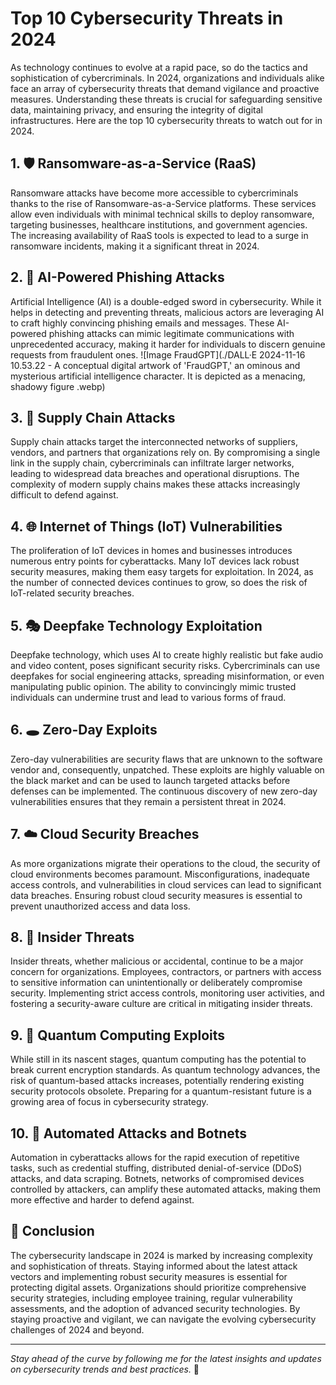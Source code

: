 # Top 10 Cybersecurity Threats in 2024

As technology continues to evolve at a rapid pace, so do the tactics and sophistication of cybercriminals. In 2024, organizations and individuals alike face an array of cybersecurity threats that demand vigilance and proactive measures. Understanding these threats is crucial for safeguarding sensitive data, maintaining privacy, and ensuring the integrity of digital infrastructures. Here are the top 10 cybersecurity threats to watch out for in 2024.

## 1. 🛡️ **Ransomware-as-a-Service (RaaS)**

Ransomware attacks have become more accessible to cybercriminals thanks to the rise of Ransomware-as-a-Service platforms. These services allow even individuals with minimal technical skills to deploy ransomware, targeting businesses, healthcare institutions, and government agencies. The increasing availability of RaaS tools is expected to lead to a surge in ransomware incidents, making it a significant threat in 2024.

## 2. 🤖 **AI-Powered Phishing Attacks**

Artificial Intelligence (AI) is a double-edged sword in cybersecurity. While it helps in detecting and preventing threats, malicious actors are leveraging AI to craft highly convincing phishing emails and messages. These AI-powered phishing attacks can mimic legitimate communications with unprecedented accuracy, making it harder for individuals to discern genuine requests from fraudulent ones.
![Image FraudGPT](./DALL·E 2024-11-16 10.53.22 - A conceptual digital artwork of 'FraudGPT,' an ominous and mysterious artificial intelligence character. It is depicted as a menacing, shadowy figure .webp)

## 3. 🔗 **Supply Chain Attacks**

Supply chain attacks target the interconnected networks of suppliers, vendors, and partners that organizations rely on. By compromising a single link in the supply chain, cybercriminals can infiltrate larger networks, leading to widespread data breaches and operational disruptions. The complexity of modern supply chains makes these attacks increasingly difficult to defend against.

## 4. 🌐 **Internet of Things (IoT) Vulnerabilities**

The proliferation of IoT devices in homes and businesses introduces numerous entry points for cyberattacks. Many IoT devices lack robust security measures, making them easy targets for exploitation. In 2024, as the number of connected devices continues to grow, so does the risk of IoT-related security breaches.

## 5. 🎭 **Deepfake Technology Exploitation**

Deepfake technology, which uses AI to create highly realistic but fake audio and video content, poses significant security risks. Cybercriminals can use deepfakes for social engineering attacks, spreading misinformation, or even manipulating public opinion. The ability to convincingly mimic trusted individuals can undermine trust and lead to various forms of fraud.

## 6. 🕳️ **Zero-Day Exploits**

Zero-day vulnerabilities are security flaws that are unknown to the software vendor and, consequently, unpatched. These exploits are highly valuable on the black market and can be used to launch targeted attacks before defenses can be implemented. The continuous discovery of new zero-day vulnerabilities ensures that they remain a persistent threat in 2024.

## 7. ☁️ **Cloud Security Breaches**

As more organizations migrate their operations to the cloud, the security of cloud environments becomes paramount. Misconfigurations, inadequate access controls, and vulnerabilities in cloud services can lead to significant data breaches. Ensuring robust cloud security measures is essential to prevent unauthorized access and data loss.

## 8. 👥 **Insider Threats**

Insider threats, whether malicious or accidental, continue to be a major concern for organizations. Employees, contractors, or partners with access to sensitive information can unintentionally or deliberately compromise security. Implementing strict access controls, monitoring user activities, and fostering a security-aware culture are critical in mitigating insider threats.

## 9. 🧬 **Quantum Computing Exploits**

While still in its nascent stages, quantum computing has the potential to break current encryption standards. As quantum technology advances, the risk of quantum-based attacks increases, potentially rendering existing security protocols obsolete. Preparing for a quantum-resistant future is a growing area of focus in cybersecurity strategy.

## 10. 🤖 **Automated Attacks and Botnets**

Automation in cyberattacks allows for the rapid execution of repetitive tasks, such as credential stuffing, distributed denial-of-service (DDoS) attacks, and data scraping. Botnets, networks of compromised devices controlled by attackers, can amplify these automated attacks, making them more effective and harder to defend against.

## **📝 Conclusion**

The cybersecurity landscape in 2024 is marked by increasing complexity and sophistication of threats. Staying informed about the latest attack vectors and implementing robust security measures is essential for protecting digital assets. Organizations should prioritize comprehensive security strategies, including employee training, regular vulnerability assessments, and the adoption of advanced security technologies. By staying proactive and vigilant, we can navigate the evolving cybersecurity challenges of 2024 and beyond.

---

*Stay ahead of the curve by following me for the latest insights and updates on cybersecurity trends and best practices.* 📩
